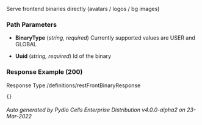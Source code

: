 






 
Serve frontend binaries directly (avatars / logos / bg images)  


### Path Parameters

 - **BinaryType** (_string, required_) Currently supported values are USER and GLOBAL

 - **Uuid** (_string, required_) Id of the binary




### Response Example (200)
Response Type /definitions/restFrontBinaryResponse

```
{}
```




###### Auto generated by Pydio Cells Enterprise Distribution v4.0.0-alpha2 on 23-Mar-2022
